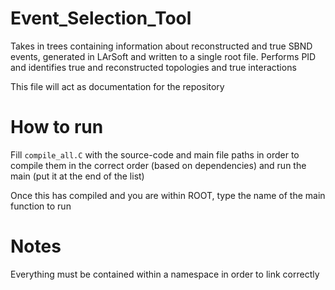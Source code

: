 # Event_Selection_Tool
Takes in trees containing information about reconstructed and true SBND events, generated in LArSoft and written to a single root file. Performs PID and identifies true and reconstructed topologies and true interactions


This file will act as documentation for the repository

# How to run
Fill `compile_all.C` with the source-code and main file paths in order to compile them in the correct order (based on dependencies) and run the main (put it at the end of the list)

Once this has compiled and you are within ROOT, type the name of the main function to run

# Notes
Everything must be contained within a namespace in order to link correctly
